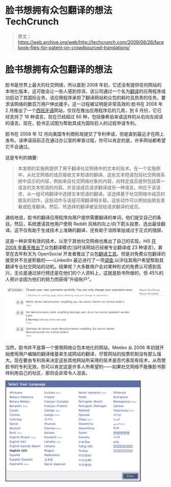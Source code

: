# 脸书想拥有众包翻译的想法 TechCrunch

> 原文：<https://web.archive.org/web/http://techcrunch.com/2009/08/26/facebook-files-for-patent-on-crowdsourced-translations/>

# 脸书想拥有众包翻译的想法

脸书是世界上最大的社交网络，所以直到 2008 年初，它还没有提供任何网站的本地化版本，这可能会让一些人感到惊讶。该公司通过一个名为[翻译](https://web.archive.org/web/20230203032909/http://www.facebook.com/apps/application.php?id=4329892722)的应用程序成功启动了其国际业务，该应用程序承担了翻译网站和众包的耗时且昂贵的任务，要求该网络的数百万用户伸出援手。这一过程被证明是非常高效的:脸书在 2008 年 2 月推出了一个[西班牙语](https://web.archive.org/web/20230203032909/http://blog.facebook.com/blog.php?post=10005792130)网站，仅仅在推出应用程序后的几周，到 6 月份，它已经支持了 16 种语言。现在已经超过 60 种，包括像希伯来语这样的从右向左阅读的语言。现在，脸书正试图为帮助其成为国际巨人的过程申请专利。

脸书在 2008 年 12 月向美国专利商标局提交了专利申请，但是直到最近才在网上发布。该申请目前正在通过办公室的审查过程，你可以肯定的是，许多网站都希望它不会通过。

这是专利的摘要:

> 本发明的实施例提供了用于翻译社交网络中的文本的技术。在一个实施例中，从社交网络的成员接收文本短语的翻译。这些文本短语包括社交网络系统中显示的内容，例如来自社交网络对象的内容。向特定成员提供包括第一语言的文本短语的内容，并且该成员请求翻译成另一种语言。响应于该请求，从一组可用翻译中选择文本短语的翻译。该选择基于社交网络中成员的朋友的动作，这些动作与该组可用翻译相关联。这些动作可以例如由朋友查看或批准翻译。然后，所选择的翻译被呈现给请求翻译的成员。

通俗地说，脸书的翻译应用程序向用户提供需要翻译的单词，他们提交自己的条目。然后，系统邀请其他用户使用 Reddit 风格的向上/向下箭头投票，选出最佳翻译。这不仅有助于生成技术上准确的翻译，还有助于消除笨拙或过于正式的措辞。

这是一种非常有效的技术，以至于其他社交网络也推出了自己的实现。Hi5 [在 2008 年春天推出了](https://web.archive.org/web/20230203032909/http://www.insidefacebook.com/2008/05/21/hi5-launching-crowd-sourced-translation-service-for-hi5-and-apps/)众包翻译模式(当时该网站已经被专业翻译成 23 种语言)，甚至在去年秋天为 OpenSocial 开发者推出了众包[翻译工具](https://web.archive.org/web/20230203032909/http://www.marketwire.com/press-release/Hi5-903786.html)。但是对免费众包翻译的接受并不总是积极的——LinkedIn 最近进行了一项[调查](https://web.archive.org/web/20230203032909/http://blog.linkedin.com/2009/06/19/nico-posner-translating-linkedin-into-many-languages/),以评估其用户希望帮助其翻译专业社交网站的动机。结果呢？大多数用户会对某种形式的免费认可感到高兴，无论是通过排行榜还是在他们的个人资料上，这就是脸书所做的，但 45%的人预计会因为他们的努力而获得“升级账户”。

![](img/36010323da09608e0ff2a4b191e88116.png)

当然，脸书并不是第一个使用网络众包本地化的网站。Meebo 从 2006 年初就开始使用用户编辑的翻译维基来生成网站的翻译，尽管网站的投票机制没有那么强大。现在要由专利局来决定这些其他网站所采用的技术是否代表现有技术，从而使脸书的专利无效。你可以肯定这是许多人所希望的——如果社交网络不能像脸书那样利用自己的社区，那将会非常令人沮丧。

![](img/a4d3ab448bf8cd5861b9e761fee1435b.png)